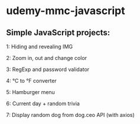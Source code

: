 # udemy-mmc-javascript

## Simple JavaScript projects:
1: Hiding and revealing  IMG

2: Zoom in, out and change color

3: RegExp and password validator

4: °C to °F converter

5: Hamburger menu

6: Current day + random trivia

7: Display random dog from dog.ceo API (with axios)
